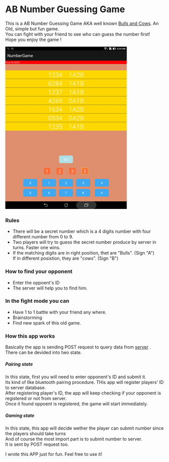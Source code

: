 # AB Number Guessing Game

This is a AB Number Guessing Game AKA well known [Bulls and Cows](https://en.wikipedia.org/wiki/Bulls_and_Cows).
An Old, simple but fun game. <br>
You can fight with your friend to see who can guess the number first! <br>
Hope you enjoy the game !<br>

<img width="384" height="512" src="./screenShots/Screenshot_20161112-063420.jpg">


### Rules
- There will be a secret number which is a 4 digits number with four different number from 0 to 9.
- Two players will try to guess the secret number produce by server in turns. Faster one wins.
- If the matching digits are in right position, thet are "Bulls". (Sign "A") <br>
  If in different posistion, they are "cows". (Sign "B") <br>
  
### How to find your opponent
- Enter the oppoent's ID
- The server will help you to find him.

### In the fight mode you can
- Have 1 to 1 battle with your friend any where.
- Brainstorming
- Find new spark of this old game.

### How this app works
Basically the app is sending POST request to query data from [server](https://github.com/JasperHsieh/NumberGameServer) .<br>
There can be devided into two state.<br>

##### Pairing state
In this state, first you will need to enter opponent's ID and submit it. <br>
Its kind of llke bluetooth pairing procedure. THis app will register players' ID to server database. <br>
After registering player's ID, the app will keep checking if your opponent is registered or not from server. <br>
Once it found oppoent is registered, the game will start immediately.

##### Gaming state
In this state, this app will decide wether the player can submit number since the players should take turns <br>
And of course the most import part is to submit number to server. <br>
It is sent by POST request too. <br>

I wrote this APP just for fun. Feel free to use it!







